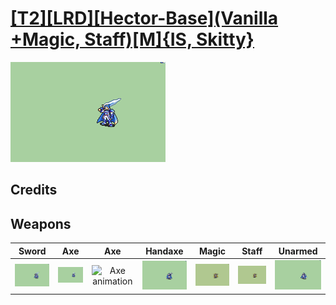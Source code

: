 # [\[T2\]\[LRD\]\[Hector-Base\]\(Vanilla +Magic, Staff\)\[M\]{IS, Skitty}](../%5BT2%5D%5BLRD%5D%5BHector-Base%5D(Vanilla%20+Magic,%20Staff)%5BM%5D%7BIS,%20Skitty%7D)

<img src="./1.%20Sword/Sword_000.png" alt="[T2][LRD][Hector-Base](Vanilla +Magic, Staff)[M]{IS, Skitty} standing" />

## Credits



## Weapons


|Sword |Axe |Axe |Handaxe |Magic |Staff |Unarmed |
|  :---: | :---: | :---: | :---: | :---: | :---: | :---: |
| <img alt="Sword animation" src="./1.%20Sword/Sword.gif" /> | <img alt="Axe animation" src="./3.%20Axe/Axe.gif" /> | <img alt="Axe animation" src="./3.%20Axe%20(Armads)/Axe.gif" /> | <img alt="Handaxe animation" src="./4.%20Handaxe/Handaxe.gif" /> | <img alt="Magic animation" src="./6.%20Magic%20(Skitty)/Magic.gif" /> | <img alt="Staff animation" src="./7.%20Staff%20(Skitty)/Staff.gif" /> | <img alt="Unarmed animation" src="./8.%20Unarmed/Unarmed.gif" /> |
